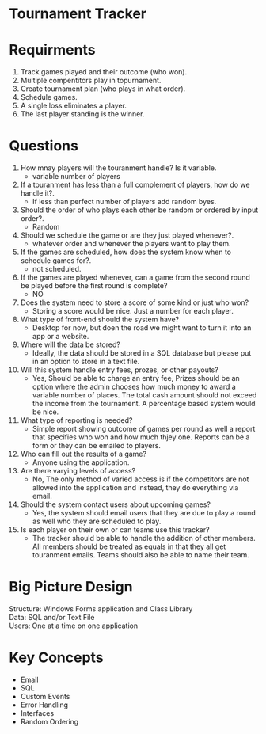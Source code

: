 # Tournament Tracker

# Requirments

1. Track games played and their outcome (who won).<br>
2. Multiple compentitors play in topurnament.<br>
3. Create tournament plan (who plays in what order).<br>
4. Schedule games.<br>
5. A single loss eliminates a player.<br>
6. The last player standing is the winner.<br>

# Questions

1. How mnay players will the touranment handle? Is it variable.<br>
   - variable number of players 
2. If a touranment has less than a full complement of players, how do we handle it?.<br>
   - If less than perfect number of players add random byes.
3. Should the order of who plays each other be random or ordered by input order?.<br>
   - Random
4. Should we schedule the game or are they just played whenever?.<br>
   - whatever order and whenever the players want to play them.
5. If the games are scheduled, how does the system know when to schedule games for?.<br>
   - not scheduled.
6. If the games are played whenever, can a game from the second round be played before the first round is complete?<br>
   - NO
7. Does the system need to store a score of some kind or just who won?<br>
   - Storing a score would be nice. Just a number for each player.
8. What type of front-end should the system have?<br>
   - Desktop for now, but doen the road we might want to turn it into an app or a website.
9. Where will the data be stored?<br>
   - Ideally, the data should be stored in a SQL database but please put in an option to store in a text file.
10. Will this system handle entry fees, prozes, or other payouts?<br>
    - Yes, Should be able to charge an entry fee, Prizes should be an option where the admin chooses how much money to award a variable number of places. The total cash amount should not exceed the income from the tournament. A percentage based system would be nice.
11. What type of reporting is needed?<br>
    - Simple report showing outcome of games per round as well a report that specifies who won and how much thjey one. Reports can be a form or they can be emailed to players.
12. Who can fill out the results of a game?<br>
    - Anyone using the application.
13. Are there varying levels of access?<br>
    - No, The only method of varied access is if the competitors are not allowed into the application and instead, they do everything via email.
14. Should the system contact users about upcoming games?<br>
    - Yes, the system should email users that they are due to play a round as well who they are scheduled to play.
15. Is each player on their own or can teams use this tracker?<br>
    - The tracker should be able to handle the addition of other members. All members should be treated as equals in that they all get touranment emails. Teams should also be able to name their team.
    
    
# Big Picture Design

Structure: Windows Forms application and Class Library<br>
Data:      SQL and/or Text File<br>
Users:     One at a time on one application<br>

# Key Concepts

- Email
- SQL
- Custom Events
- Error Handling
- Interfaces
- Random Ordering

